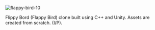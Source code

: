 ![flappy-bird-10](https://user-images.githubusercontent.com/127448521/224424592-60ad464e-0585-4d95-92aa-b2ffebd9a45d.jpg)


Flippy Bord (Flappy Bird) clone built using C++ and Unity. Assets are created from scratch. (I/P).
